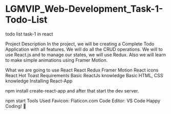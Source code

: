# LGMVIP_Web-Development_Task-1-Todo-List
todo list task-1 in react

Project Description
In the project, we will be creating a Complete Todo Application with all features. We will do all the CRUD operations. We will to use React.js and to manage our states, we will use Redux. Also we will learn to make simple animations using Framer Motion.

What we are going to use
React
React Redux
Framer Motion
React icons
React Hot Toast
Requirements
Basic ReactJs knowledge
Basic HTML, CSS knowledge
Installing React-App

npm install create-react-app
and after that start the dev server.

npm start
Tools Used
Favicon: Flaticon.com
Code Editor: VS Code
Happy Coding! 🚀

